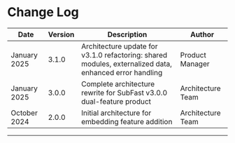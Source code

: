 # Change Log

| Date | Version | Description | Author |
|------|---------|-------------|--------|
| January 2025 | 3.1.0 | Architecture update for v3.1.0 refactoring: shared modules, externalized data, enhanced error handling | Product Manager |
| January 2025 | 3.0.0 | Complete architecture rewrite for SubFast v3.0.0 dual-feature product | Architecture Team |
| October 2024 | 2.0.0 | Initial architecture for embedding feature addition | Architecture Team |

---

